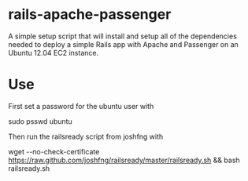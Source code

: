 rails-apache-passenger
======================

A simple setup script that will install and setup all of the dependencies needed to deploy a simple Rails app with Apache and Passenger on an Ubuntu 12.04 EC2 instance.

Use
==========

First set a password for the ubuntu user with 

sudo psswd ubuntu

Then run the railsready script from joshfng with 

wget --no-check-certificate https://raw.github.com/joshfng/railsready/master/railsready.sh && bash railsready.sh

